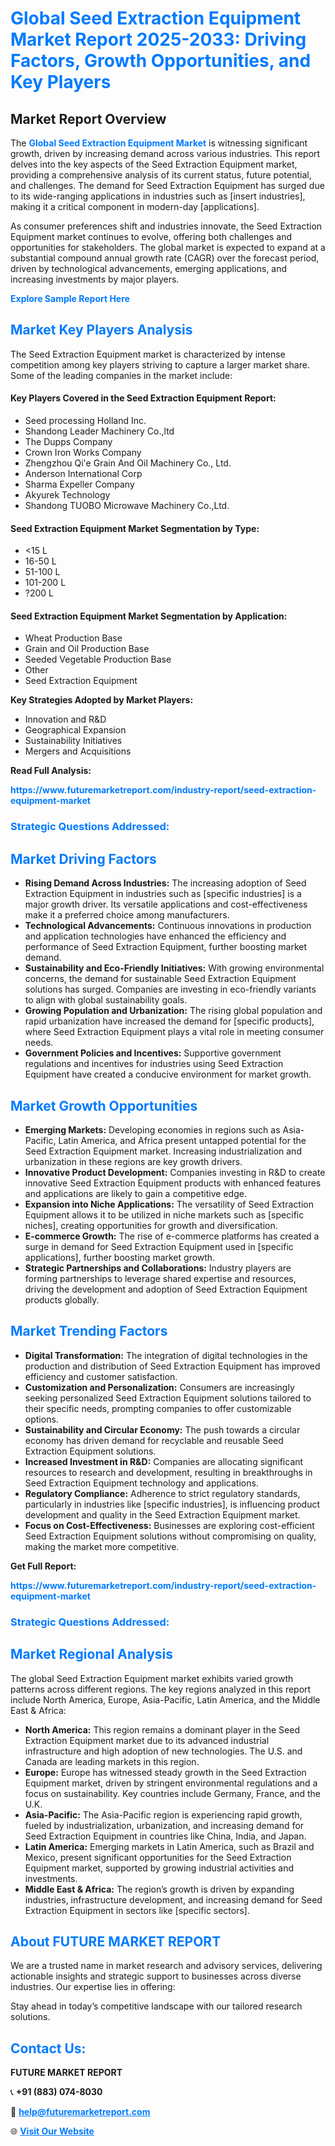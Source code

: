 <h1 style="color: #007BFF;">Global Seed Extraction Equipment Market Report 2025-2033: Driving Factors, Growth Opportunities, and Key Players</h1>

<section id="overview">
<h2>Market Report Overview</h2>
<p>The <a href="https://www.futuremarketreport.com/industry-report/seed-extraction-equipment-market" style="color: #007BFF; text-decoration: none;"><strong>Global Seed Extraction Equipment Market</strong></a> is witnessing significant growth, driven by increasing demand across various industries. This report delves into the key aspects of the Seed Extraction Equipment market, providing a comprehensive analysis of its current status, future potential, and challenges. The demand for Seed Extraction Equipment has surged due to its wide-ranging applications in industries such as [insert industries], making it a critical component in modern-day [applications].</p>
<p>As consumer preferences shift and industries innovate, the Seed Extraction Equipment market continues to evolve, offering both challenges and opportunities for stakeholders. The global market is expected to expand at a substantial compound annual growth rate (CAGR) over the forecast period, driven by technological advancements, emerging applications, and increasing investments by major players.</p>
</section>

<section id="overview">
<p><a href="https://www.futuremarketreport.com/request-sample/reportId=127686" style="color: #007BFF; text-decoration: none;"><strong>Explore Sample Report Here</strong></a></p>
</section>

<section id="key-players">
<h2 style="color: #007BFF;">Market Key Players Analysis</h2>
<p>The Seed Extraction Equipment market is characterized by intense competition among key players striving to capture a larger market share. Some of the leading companies in the market include:</p>
<h4>Key Players Covered in the Seed Extraction Equipment Report:</h4>
<ul><li>Seed processing Holland Inc.</li><li>Shandong Leader Machinery Co.,ltd</li><li>The Dupps Company</li><li>Crown Iron Works Company</li><li>Zhengzhou Qi&#039;e Grain And Oil Machinery Co., Ltd.</li><li>Anderson International Corp</li><li>Sharma Expeller Company</li><li>Akyurek Technology</li><li>Shandong TUOBO Microwave Machinery Co.,Ltd.</li></ul>
<h4>Seed Extraction Equipment Market Segmentation by Type:</h4>
<ul><li>&lt;15 L</li><li>16-50 L</li><li>51-100 L</li><li>101-200 L</li><li>?200 L</li></ul>

<h4>Seed Extraction Equipment Market Segmentation by Application:</h4>
<ul><li>Wheat Production Base</li><li>Grain and Oil Production Base</li><li>Seeded Vegetable Production Base</li><li>Other</li><li>Seed Extraction Equipment</li></ul>
<p><strong>Key Strategies Adopted by Market Players:</strong></p>
<ul>
<li>Innovation and R&D</li>
<li>Geographical Expansion</li>
<li>Sustainability Initiatives</li>
<li>Mergers and Acquisitions</li>
</ul>
</section>

<section>
<p><strong>Read Full Analysis: </strong></p><a href="https://www.futuremarketreport.com/industry-report/seed-extraction-equipment-market" style="color: #007BFF; text-decoration: none;"><strong>https://www.futuremarketreport.com/industry-report/seed-extraction-equipment-market</strong></a>
<h3 style="color: #007BFF;">Strategic Questions Addressed:</h3>
</section>

<section id="driving-factors">
<h2 style="color: #007BFF;">Market Driving Factors</h2>
<ul>
<li><strong>Rising Demand Across Industries:</strong> The increasing adoption of Seed Extraction Equipment in industries such as [specific industries] is a major growth driver. Its versatile applications and cost-effectiveness make it a preferred choice among manufacturers.</li>
<li><strong>Technological Advancements:</strong> Continuous innovations in production and application technologies have enhanced the efficiency and performance of Seed Extraction Equipment, further boosting market demand.</li>
<li><strong>Sustainability and Eco-Friendly Initiatives:</strong> With growing environmental concerns, the demand for sustainable Seed Extraction Equipment solutions has surged. Companies are investing in eco-friendly variants to align with global sustainability goals.</li>
<li><strong>Growing Population and Urbanization:</strong> The rising global population and rapid urbanization have increased the demand for [specific products], where Seed Extraction Equipment plays a vital role in meeting consumer needs.</li>
<li><strong>Government Policies and Incentives:</strong> Supportive government regulations and incentives for industries using Seed Extraction Equipment have created a conducive environment for market growth.</li>
</ul>
</section>

<section id="growth-opportunities">
<h2 style="color: #007BFF;">Market Growth Opportunities</h2>
<ul>
<li><strong>Emerging Markets:</strong> Developing economies in regions such as Asia-Pacific, Latin America, and Africa present untapped potential for the Seed Extraction Equipment market. Increasing industrialization and urbanization in these regions are key growth drivers.</li>
<li><strong>Innovative Product Development:</strong> Companies investing in R&D to create innovative Seed Extraction Equipment products with enhanced features and applications are likely to gain a competitive edge.</li>
<li><strong>Expansion into Niche Applications:</strong> The versatility of Seed Extraction Equipment allows it to be utilized in niche markets such as [specific niches], creating opportunities for growth and diversification.</li>
<li><strong>E-commerce Growth:</strong> The rise of e-commerce platforms has created a surge in demand for Seed Extraction Equipment used in [specific applications], further boosting market growth.</li>
<li><strong>Strategic Partnerships and Collaborations:</strong> Industry players are forming partnerships to leverage shared expertise and resources, driving the development and adoption of Seed Extraction Equipment products globally.</li>
</ul>
</section>

<section id="trending-factors">
<h2 style="color: #007BFF;">Market Trending Factors</h2>
<ul>
<li><strong>Digital Transformation:</strong> The integration of digital technologies in the production and distribution of Seed Extraction Equipment has improved efficiency and customer satisfaction.</li>
<li><strong>Customization and Personalization:</strong> Consumers are increasingly seeking personalized Seed Extraction Equipment solutions tailored to their specific needs, prompting companies to offer customizable options.</li>
<li><strong>Sustainability and Circular Economy:</strong> The push towards a circular economy has driven demand for recyclable and reusable Seed Extraction Equipment solutions.</li>
<li><strong>Increased Investment in R&D:</strong> Companies are allocating significant resources to research and development, resulting in breakthroughs in Seed Extraction Equipment technology and applications.</li>
<li><strong>Regulatory Compliance:</strong> Adherence to strict regulatory standards, particularly in industries like [specific industries], is influencing product development and quality in the Seed Extraction Equipment market.</li>
<li><strong>Focus on Cost-Effectiveness:</strong> Businesses are exploring cost-efficient Seed Extraction Equipment solutions without compromising on quality, making the market more competitive.</li>
</ul>
</section>

<section>
<p><strong>Get Full Report: </strong></p><a href="https://www.futuremarketreport.com/industry-report/seed-extraction-equipment-market" style="color: #007BFF; text-decoration: none;"><strong>https://www.futuremarketreport.com/industry-report/seed-extraction-equipment-market</strong></a>
<h3 style="color: #007BFF;">Strategic Questions Addressed:</h3>
</section>


<section id="regional-analysis">
<h2 style="color: #007BFF;">Market Regional Analysis</h2>
<p>The global Seed Extraction Equipment market exhibits varied growth patterns across different regions. The key regions analyzed in this report include North America, Europe, Asia-Pacific, Latin America, and the Middle East & Africa:</p>
<ul>
<li><strong>North America:</strong> This region remains a dominant player in the Seed Extraction Equipment market due to its advanced industrial infrastructure and high adoption of new technologies. The U.S. and Canada are leading markets in this region.</li>
<li><strong>Europe:</strong> Europe has witnessed steady growth in the Seed Extraction Equipment market, driven by stringent environmental regulations and a focus on sustainability. Key countries include Germany, France, and the U.K.</li>
<li><strong>Asia-Pacific:</strong> The Asia-Pacific region is experiencing rapid growth, fueled by industrialization, urbanization, and increasing demand for Seed Extraction Equipment in countries like China, India, and Japan.</li>
<li><strong>Latin America:</strong> Emerging markets in Latin America, such as Brazil and Mexico, present significant opportunities for the Seed Extraction Equipment market, supported by growing industrial activities and investments.</li>
<li><strong>Middle East & Africa:</strong> The region’s growth is driven by expanding industries, infrastructure development, and increasing demand for Seed Extraction Equipment in sectors like [specific sectors].</li>
</ul>
</section>

<footer>
<h2 style="color: #007BFF;">About FUTURE MARKET REPORT</h2>
<p>We are a trusted name in market research and advisory services, delivering actionable insights and strategic support to businesses across diverse industries. Our expertise lies in offering:</p>

<p>Stay ahead in today’s competitive landscape with our tailored research solutions.</p>

<h2 style="color: #007BFF;">Contact Us:</h2>
<p><strong>FUTURE MARKET REPORT</strong></p>
<p>📞 <strong>+91 (883) 074-8030</strong></p>
<p>📧 <strong><a href="mailto:help@futuremarketreport.com" style="color: #007BFF;">help@futuremarketreport.com</a></strong></p>
<p>🌐 <strong><a href="https://www.futuremarketreport.com/" style="color: #007BFF;">Visit Our Website</a></strong></p>
</footer>